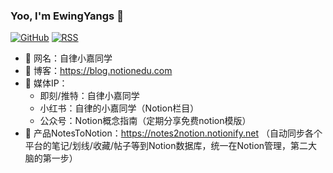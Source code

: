 ### Yoo, I'm EwingYangs 👋

[![GitHub](https://img.shields.io/badge/dynamic/json?logo=github&label=GitHub&labelColor=495867&color=495867&query=%24.data.totalSubs&url=https%3A%2F%2Fapi.spencerwoo.com%2Fsubstats%2F%3Fsource%3Dgithub%26queryKey%3Dhayschan&style=flat-square)](https://github.com/hayschan)
[![RSS](https://img.shields.io/badge/dynamic/json?logo=rss&logoColor=white&label=RSS&labelColor=95B8D1&color=95B8D1&query=%24.data.totalSubs&url=https%3A%2F%2Fapi.spencerwoo.com%2Fsubstats%2F%3Fsource%3Dfeedly%257Cinoreader%257CfeedsPub%26queryKey%3Dhttps://haysc.tech/feed.xml&style=flat-square)](https://haysc.tech/)

- 🥏 网名：自律小嘉同学
- 👏 博客：https://blog.notionedu.com
- 🤙 媒体IP：
     - 即刻/推特：自律小嘉同学
     - 小红书：自律的小嘉同学（Notion栏目）
     - 公众号：Notion概念指南（定期分享免费notion模版）
- 🔑 产品NotesToNotion：https://notes2notion.notionify.net
  （自动同步各个平台的笔记/划线/收藏/帖子等到Notion数据库，统一在Notion管理，第二大脑的第一步）
